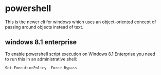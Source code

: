 
# powershell

This is the newer cli for windows which uses an object-oriented concept of passing around objects instead of text.

## windows 8.1 enterprise

To enable powershell script execution on Windows 8.1 Enterprise you need to run this in an administrative shell:

    Set-ExecutionPolicy -Force Bypass

